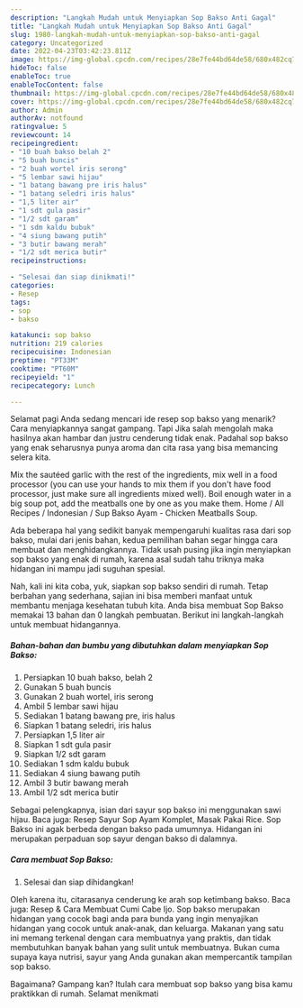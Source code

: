 ```yaml
---
description: "Langkah Mudah untuk Menyiapkan Sop Bakso Anti Gagal"
title: "Langkah Mudah untuk Menyiapkan Sop Bakso Anti Gagal"
slug: 1980-langkah-mudah-untuk-menyiapkan-sop-bakso-anti-gagal
category: Uncategorized
date: 2022-04-23T03:42:23.811Z
image: https://img-global.cpcdn.com/recipes/28e7fe44bd64de58/680x482cq70/sop-bakso-foto-resep-utama.jpg
hideToc: false
enableToc: true
enableTocContent: false
thumbnail: https://img-global.cpcdn.com/recipes/28e7fe44bd64de58/680x482cq70/sop-bakso-foto-resep-utama.jpg
cover: https://img-global.cpcdn.com/recipes/28e7fe44bd64de58/680x482cq70/sop-bakso-foto-resep-utama.jpg
author: Admin
authorAv: notfound
ratingvalue: 5
reviewcount: 14
recipeingredient:
- "10 buah bakso belah 2"
- "5 buah buncis"
- "2 buah wortel iris serong"
- "5 lembar sawi hijau"
- "1 batang bawang pre iris halus"
- "1 batang seledri iris halus"
- "1,5 liter air"
- "1 sdt gula pasir"
- "1/2 sdt garam"
- "1 sdm kaldu bubuk"
- "4 siung bawang putih"
- "3 butir bawang merah"
- "1/2 sdt merica butir"
recipeinstructions:

- "Selesai dan siap dinikmati!"
categories:
- Resep
tags:
- sop
- bakso

katakunci: sop bakso 
nutrition: 219 calories
recipecuisine: Indonesian
preptime: "PT33M"
cooktime: "PT60M"
recipeyield: "1"
recipecategory: Lunch

---
```



Selamat pagi Anda sedang mencari ide resep sop bakso yang menarik? Cara menyiapkannya sangat gampang. Tapi Jika salah mengolah maka hasilnya akan hambar dan justru cenderung tidak enak. Padahal sop bakso yang enak seharusnya punya aroma dan cita rasa yang bisa memancing selera kita.


Mix the sautéed garlic with the rest of the ingredients, mix well in a food processor (you can use your hands to mix them if you don&#39;t have food processor, just make sure all ingredients mixed well). Boil enough water in a big soup pot, add the meatballs one by one as you make them. Home / All Recipes / Indonesian / Sup Bakso Ayam - Chicken Meatballs Soup.

Ada beberapa hal yang sedikit banyak mempengaruhi kualitas rasa dari sop bakso, mulai dari jenis bahan, kedua pemilihan bahan segar hingga cara membuat dan menghidangkannya. Tidak usah pusing jika ingin menyiapkan sop bakso yang enak di rumah, karena asal sudah tahu triknya maka hidangan ini mampu jadi suguhan spesial.


Nah, kali ini kita coba, yuk, siapkan sop bakso sendiri di rumah. Tetap berbahan yang sederhana, sajian ini bisa memberi manfaat untuk membantu menjaga kesehatan tubuh kita. Anda bisa membuat Sop Bakso memakai 13 bahan dan 0 langkah pembuatan. Berikut ini langkah-langkah untuk membuat hidangannya.

<!--inarticleads1-->

##### Bahan-bahan dan bumbu yang dibutuhkan dalam menyiapkan Sop Bakso:

1. Persiapkan 10 buah bakso, belah 2
1. Gunakan 5 buah buncis
1. Gunakan 2 buah wortel, iris serong
1. Ambil 5 lembar sawi hijau
1. Sediakan 1 batang bawang pre, iris halus
1. Siapkan 1 batang seledri, iris halus
1. Persiapkan 1,5 liter air
1. Siapkan 1 sdt gula pasir
1. Siapkan 1/2 sdt garam
1. Sediakan 1 sdm kaldu bubuk
1. Sediakan 4 siung bawang putih
1. Ambil 3 butir bawang merah
1. Ambil 1/2 sdt merica butir


Sebagai pelengkapnya, isian dari sayur sop bakso ini menggunakan sawi hijau. Baca juga: Resep Sayur Sop Ayam Komplet, Masak Pakai Rice. Sop Bakso ini agak berbeda dengan bakso pada umumnya. Hidangan ini merupakan perpaduan sop sayur dengan bakso di dalamnya. 

<!--inarticleads2-->

##### Cara membuat Sop Bakso:


1. Selesai dan siap dihidangkan!

Oleh karena itu, citarasanya cenderung ke arah sop ketimbang bakso. Baca juga: Resep &amp; Cara Membuat Cumi Cabe Ijo. Sop bakso merupakan hidangan yang cocok bagi anda para bunda yang ingin menyajikan hidangan yang cocok untuk anak-anak, dan keluarga. Makanan yang satu ini memang terkenal dengan cara membuatnya yang praktis, dan tidak membutuhkan banyak bahan yang sulit untuk membuatnya. Bukan cuma supaya kaya nutrisi, sayur yang Anda gunakan akan mempercantik tampilan sop bakso. 

Bagaimana? Gampang kan? Itulah cara membuat sop bakso yang bisa kamu praktikkan di rumah. Selamat menikmati
